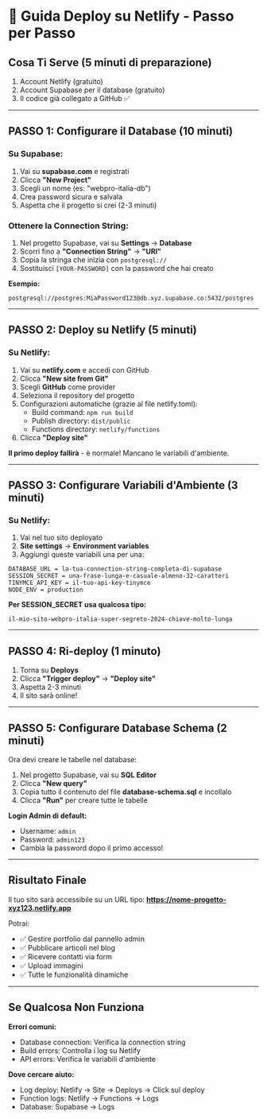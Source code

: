 # 🚀 Guida Deploy su Netlify - Passo per Passo

## Cosa Ti Serve (5 minuti di preparazione)
1. Account Netlify (gratuito)
2. Account Supabase per il database (gratuito)
3. Il codice già collegato a GitHub ✅

---

## PASSO 1: Configurare il Database (10 minuti)

### Su Supabase:
1. Vai su **supabase.com** e registrati
2. Clicca **"New Project"**
3. Scegli un nome (es: "webpro-italia-db")
4. Crea password sicura e salvala
5. Aspetta che il progetto si crei (2-3 minuti)

### Ottenere la Connection String:
1. Nel progetto Supabase, vai su **Settings** → **Database**
2. Scorri fino a **"Connection String"** → **"URI"**
3. Copia la stringa che inizia con `postgresql://`
4. Sostituisci `[YOUR-PASSWORD]` con la password che hai creato

**Esempio:**
```
postgresql://postgres:MiaPassword123@db.xyz.supabase.co:5432/postgres
```

---

## PASSO 2: Deploy su Netlify (5 minuti)

### Su Netlify:
1. Vai su **netlify.com** e accedi con GitHub
2. Clicca **"New site from Git"**
3. Scegli **GitHub** come provider
4. Seleziona il repository del progetto
5. Configurazioni automatiche (grazie al file netlify.toml):
   - Build command: `npm run build`
   - Publish directory: `dist/public`
   - Functions directory: `netlify/functions`
6. Clicca **"Deploy site"**

**Il primo deploy fallirà** - è normale! Mancano le variabili d'ambiente.

---

## PASSO 3: Configurare Variabili d'Ambiente (3 minuti)

### Su Netlify:
1. Vai nel tuo sito deployato
2. **Site settings** → **Environment variables**
3. Aggiungi queste variabili una per una:

```
DATABASE_URL = la-tua-connection-string-completa-di-supabase
SESSION_SECRET = una-frase-lunga-e-casuale-almeno-32-caratteri
TINYMCE_API_KEY = il-tuo-api-key-tinymce
NODE_ENV = production
```

**Per SESSION_SECRET usa qualcosa tipo:**
```
il-mio-sito-webpro-italia-super-segreto-2024-chiave-molto-lunga
```

---

## PASSO 4: Ri-deploy (1 minuto)

1. Torna su **Deploys**
2. Clicca **"Trigger deploy"** → **"Deploy site"**
3. Aspetta 2-3 minuti
4. Il sito sarà online!

---

## PASSO 5: Configurare Database Schema (2 minuti)

Ora devi creare le tabelle nel database:

1. Nel progetto Supabase, vai su **SQL Editor**
2. Clicca **"New query"**
3. Copia tutto il contenuto del file **database-schema.sql** e incollalo
4. Clicca **"Run"** per creare tutte le tabelle

**Login Admin di default:**
- Username: `admin`
- Password: `admin123`
- Cambia la password dopo il primo accesso!

---

## Risultato Finale

Il tuo sito sarà accessibile su un URL tipo:
**https://nome-progetto-xyz123.netlify.app**

Potrai:
- ✅ Gestire portfolio dal pannello admin
- ✅ Pubblicare articoli nel blog
- ✅ Ricevere contatti via form
- ✅ Upload immagini
- ✅ Tutte le funzionalità dinamiche

---

## Se Qualcosa Non Funziona

**Errori comuni:**
- Database connection: Verifica la connection string
- Build errors: Controlla i log su Netlify
- API errors: Verifica le variabili d'ambiente

**Dove cercare aiuto:**
- Log deploy: Netlify → Site → Deploys → Click sul deploy
- Function logs: Netlify → Functions → Logs
- Database: Supabase → Logs